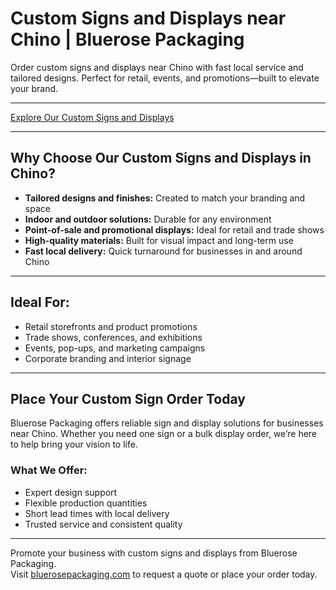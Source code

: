 # Custom Signs and Displays near Chino | Bluerose Packaging

Order custom signs and displays near Chino with fast local service and tailored designs. Perfect for retail, events, and promotions—built to elevate your brand.

---

[Explore Our Custom Signs and Displays](https://www.bluerosepackaging.com/product-category/custom-products/signs-and-displays/)

---

## Why Choose Our Custom Signs and Displays in Chino?

- **Tailored designs and finishes:** Created to match your branding and space  
- **Indoor and outdoor solutions:** Durable for any environment  
- **Point-of-sale and promotional displays:** Ideal for retail and trade shows  
- **High-quality materials:** Built for visual impact and long-term use  
- **Fast local delivery:** Quick turnaround for businesses in and around Chino

---

## Ideal For:

- Retail storefronts and product promotions  
- Trade shows, conferences, and exhibitions  
- Events, pop-ups, and marketing campaigns  
- Corporate branding and interior signage  

---

## Place Your Custom Sign Order Today

Bluerose Packaging offers reliable sign and display solutions for businesses near Chino. Whether you need one sign or a bulk display order, we’re here to help bring your vision to life.

### What We Offer:

- Expert design support  
- Flexible production quantities  
- Short lead times with local delivery  
- Trusted service and consistent quality  

---

Promote your business with custom signs and displays from Bluerose Packaging.  
Visit [bluerosepackaging.com](https://www.bluerosepackaging.com) to request a quote or place your order today.

